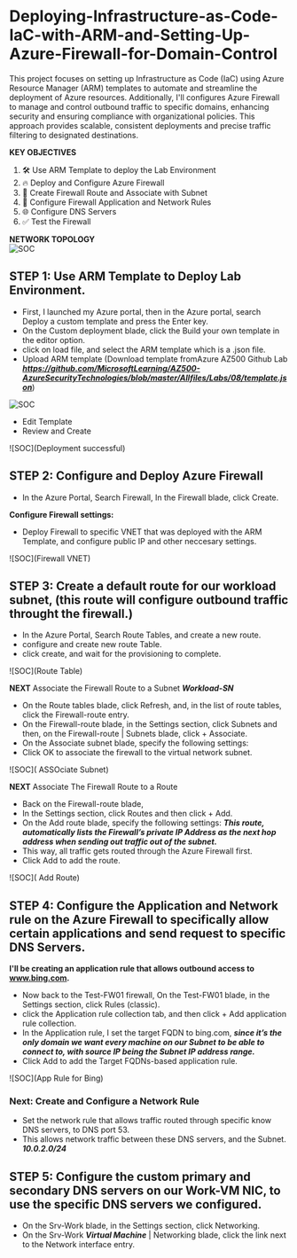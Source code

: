 # Deploying-Infrastructure-as-Code-IaC-with-ARM-and-Setting-Up-Azure-Firewall-for-Domain-Control
This project focuses on setting up Infrastructure as Code (IaC) using Azure Resource Manager (ARM) templates to automate and streamline the deployment of Azure resources. Additionally, I'll configures Azure Firewall to manage and control outbound traffic to specific domains, enhancing security and ensuring compliance with organizational policies. This approach provides scalable, consistent deployments and precise traffic filtering to designated destinations.

**KEY OBJECTIVES**  

1. 🛠️ Use ARM Template to deploy the Lab Environment  
2. 🔥 Deploy and Configure Azure Firewall  
3. 🚦 Create Firewall Route and Associate with Subnet  
4. 📜 Configure Firewall Application and Network Rules  
5. 🌐 Configure DNS Servers  
6. ✅ Test the Firewall  

**NETWORK TOPOLOGY**  
![SOC]()

## STEP 1:  Use ARM Template to Deploy Lab Environment.
- First, I launched my Azure portal, then in the Azure portal, search Deploy a custom template and press the Enter key.
- On the Custom deployment blade, click the Build your own template in the editor option.
- click on load file, and select the ARM template which is a .json file.
- Upload ARM template (Download template fromAzure AZ500 Github Lab ***https://github.com/MicrosoftLearning/AZ500-AzureSecurityTechnologies/blob/master/Allfiles/Labs/08/template.json***)

![SOC]()

- Edit Template
- Review and Create

![SOC](Deployment successful)


## STEP 2: Configure and Deploy Azure Firewall
- In the Azure Portal, Search Firewall, In the Firewall blade, click Create.

**Configure Firewall settings:**
- Deploy Firewall to specific VNET that was deployed with the ARM Template, and configure public IP and other neccesary settings.

![SOC](Firewall VNET)

## STEP 3: Create a default route for our workload subnet, (this route will configure outbound traffic throught the firewall.)
- In the Azure Portal, Search Route Tables, and create a new route.
- configure and create new route Table.
- click create, and wait for the provisioning to complete.

![SOC](Route Table)


**NEXT** Associate the Firewall Route to a Subnet ***Workload-SN***  
- On the Route tables blade, click Refresh, and, in the list of route tables, click the Firewall-route entry.
- On the Firewall-route blade, in the Settings section, click Subnets and then, on the Firewall-route | Subnets blade, click + Associate.
- On the Associate subnet blade, specify the following settings:
- Click OK to associate the firewall to the virtual network subnet.

![SOC]( ASSOciate Subnet)

**NEXT** Associate The Firewall Route to a Route
- Back on the Firewall-route blade,
- In the Settings section, click Routes and then click + Add.
- On the Add route blade, specify the following settings: ***This route, automatically lists the Firewall’s private IP Address as the next hop address when sending out traffic out of the subnet.***
- This way, all traffic gets routed through the Azure Firewall first.
-  Click Add to add the route.

![SOC]( Add Route)

## STEP 4: Configure the Application and Network rule on the Azure Firewall to specifically allow certain applications and send request to specific DNS Servers.

**I'll be creating an application rule that allows outbound access to www.bing.com.**
- Now back to the Test-FW01 firewall, On the Test-FW01 blade, in the Settings section, click Rules (classic).
- click the Application rule collection tab, and then click + Add application rule collection.
- In the Application rule, I set the target FQDN to bing.com, ***since it’s the only domain we want every machine on our Subnet to be able to connect to, with source IP being the Subnet IP address range.***
- Click Add to add the Target FQDNs-based application rule.

![SOC](App Rule for Bing)

### Next: Create and Configure a Network Rule
- Set the network rule that allows traffic routed through specific know DNS servers, to DNS port 53.
- This allows network traffic between these DNS servers, and the Subnet. ***10.0.2.0/24***

## STEP 5: Configure the custom primary and secondary DNS servers on our Work-VM NIC, to use the specific DNS servers we configured.
- On the Srv-Work blade, in the Settings section, click Networking.
- On the Srv-Work ***Virtual Machine*** | Networking blade, click the link next to the Network interface entry.
 




  

